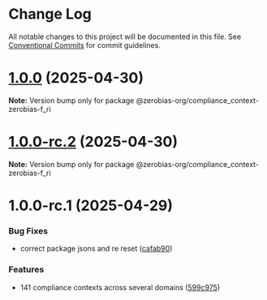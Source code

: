# Change Log

All notable changes to this project will be documented in this file.
See [Conventional Commits](https://conventionalcommits.org) for commit guidelines.

# [1.0.0](https://github.com/zerobias-org/compliance_context/compare/@zerobias-org/compliance_context-zerobias-f_ri@1.0.0-rc.2...@zerobias-org/compliance_context-zerobias-f_ri@1.0.0) (2025-04-30)

**Note:** Version bump only for package @zerobias-org/compliance_context-zerobias-f_ri





# [1.0.0-rc.2](https://github.com/zerobias-org/compliance_context/compare/@zerobias-org/compliance_context-zerobias-f_ri@1.0.0-rc.1...@zerobias-org/compliance_context-zerobias-f_ri@1.0.0-rc.2) (2025-04-30)

**Note:** Version bump only for package @zerobias-org/compliance_context-zerobias-f_ri





# 1.0.0-rc.1 (2025-04-29)


### Bug Fixes

* correct package jsons and re reset ([cafab90](https://github.com/zerobias-org/compliance_context/commit/cafab90b3771e45ffeefa4ea2dca415266baa99f))


### Features

* 141 compliance contexts across several domains ([599c975](https://github.com/zerobias-org/compliance_context/commit/599c975fcf3da5bbfffe4113c7f5f793e5231e68))
